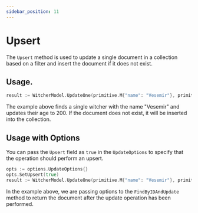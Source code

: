 ```yaml
---
sidebar_position: 11
---
```


# Upsert

The `Upsert` method is used to update a single document in a collection based on a filter and insert the document if it does not exist.

## Usage.

```go
result := WitcherModel.UpdateOne(primitive.M{"name": "Vesemir"}, primitive.M{"age": 200}).Upsert().Exec().(*mongo.UpdateResult)
```

The example above finds a single witcher with the name "Vesemir" and updates their age to 200. If the document does not exist, it will be inserted into the collection.


## Usage with Options

You can pass the `Upsert` field as `true` in the `UpdateOptions` to specify that the operation should perform an upsert.

```go
opts := options.UpdateOptions{}
opts.SetUpsert(true)
result := WitcherModel.UpdateOne(primitive.M{"name": "Vesemir"}, primitive.M{"age": 200}, &opts).Exec().(*mongo.UpdateResult)
```

In the example above, we are passing options to the `FindByIDAndUpdate` method to return the document after the update operation has been performed.